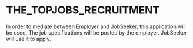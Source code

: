 # THE_TOPJOBS_RECRUITMENT

In order to mediate between Employer and JobSeeker, this application will be used. The job specifications will be posted by the employer. JobSeeker will use it to apply.
